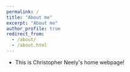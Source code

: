 ```yaml
---
permalink: /
title: "About me"
excerpt: "About me"
author_profile: true
redirect_from: 
  - /about/
  - /about.html
---
```


- This is Christopher Neely's home webpage!
